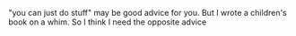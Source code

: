 "you can just do stuff" may be good advice for you. But I wrote a children's book on a whim. So I think I need the opposite advice

